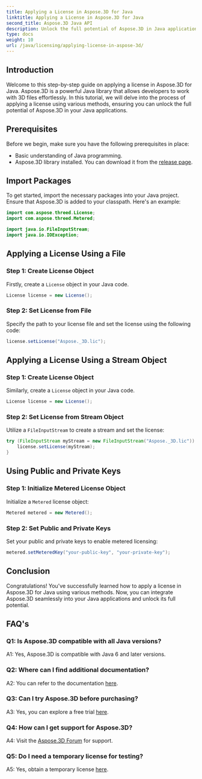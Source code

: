 ```yaml
---
title: Applying a License in Aspose.3D for Java
linktitle: Applying a License in Aspose.3D for Java
second_title: Aspose.3D Java API
description: Unlock the full potential of Aspose.3D in Java applications by following our comprehensive guide on applying licenses.
type: docs
weight: 10
url: /java/licensing/applying-license-in-aspose-3d/
---
```

## Introduction

Welcome to this step-by-step guide on applying a license in Aspose.3D for Java. Aspose.3D is a powerful Java library that allows developers to work with 3D files effortlessly. In this tutorial, we will delve into the process of applying a license using various methods, ensuring you can unlock the full potential of Aspose.3D in your Java applications.

## Prerequisites

Before we begin, make sure you have the following prerequisites in place:

- Basic understanding of Java programming.
- Aspose.3D library installed. You can download it from the [release page](https://releases.aspose.com/3d/java/).

## Import Packages

To get started, import the necessary packages into your Java project. Ensure that Aspose.3D is added to your classpath. Here's an example:

```java
import com.aspose.threed.License;
import com.aspose.threed.Metered;

import java.io.FileInputStream;
import java.io.IOException;
```

## Applying a License Using a File

### Step 1: Create License Object

Firstly, create a `License` object in your Java code.

```java
License license = new License();
```

### Step 2: Set License from File

Specify the path to your license file and set the license using the following code:

```java
license.setLicense("Aspose._3D.lic");
```

## Applying a License Using a Stream Object

### Step 1: Create License Object

Similarly, create a `License` object in your Java code.

```java
License license = new License();
```

### Step 2: Set License from Stream Object

Utilize a `FileInputStream` to create a stream and set the license:

```java
try (FileInputStream myStream = new FileInputStream("Aspose._3D.lic")) {
    license.setLicense(myStream);
}
```

## Using Public and Private Keys

### Step 1: Initialize Metered License Object

Initialize a `Metered` license object:

```java
Metered metered = new Metered();
```

### Step 2: Set Public and Private Keys

Set your public and private keys to enable metered licensing:

```java
metered.setMeteredKey("your-public-key", "your-private-key");
```

## Conclusion

Congratulations! You've successfully learned how to apply a license in Aspose.3D for Java using various methods. Now, you can integrate Aspose.3D seamlessly into your Java applications and unlock its full potential.

## FAQ's

### Q1: Is Aspose.3D compatible with all Java versions?

A1: Yes, Aspose.3D is compatible with Java 6 and later versions.

### Q2: Where can I find additional documentation?

A2: You can refer to the documentation [here](https://reference.aspose.com/3d/java/).

### Q3: Can I try Aspose.3D before purchasing?

A3: Yes, you can explore a free trial [here](https://releases.aspose.com/).

### Q4: How can I get support for Aspose.3D?

A4: Visit the [Aspose.3D Forum](https://forum.aspose.com/c/3d/18) for support.

### Q5: Do I need a temporary license for testing?

A5: Yes, obtain a temporary license [here](https://purchase.aspose.com/temporary-license/).
